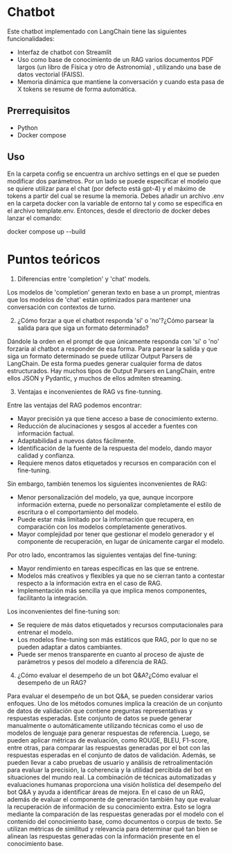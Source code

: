 # Chatbot

Este chatbot implementado con LangChain tiene las siguientes funcionalidades:
- Interfaz de chatbot con Streamlit
- Uso como base de conocimiento de un RAG varios documentos PDF largos (un libro de Física y otro de Astronomía)
, utilizando una base de datos vectorial (FAISS).
- Memoria dinámica que mantiene la conversación y cuando esta pasa de X tokens se resume de forma automática.

## Prerrequisitos
- Python
- Docker compose

## Uso
En la carpeta config se encuentra un archivo settings en el que se pueden modificar dos parámetros. Por un lado se puede 
especificar el modelo que se quiere utilizar para el chat (por defecto está gpt-4) y el máximo de tokens a partir
del cual se resume la memoria.
Debes añadir un archivo .env en la carpeta docker con la variable de entorno tal y como se especifica
en el archivo template.env.
Entonces, desde el directorio de docker debes lanzar el comando:

docker compose up --build


# Puntos teóricos

1. Diferencias entre 'completion' y 'chat' models.
   
Los modelos de 'completion' generan texto en base a un prompt, mientras que los modelos de 'chat' están optimizados
para mantener una conversación con contextos de turno.

2. ¿Cómo forzar a que el chatbot responda 'sí' o 'no'?¿Cómo parsear la salida para que siga un formato determinado?

Dándole la orden en el prompt de que únicamente responda con 'sí' o 'no' forzaría al chatbot a responder de esa forma.
Para parsear la salida y que siga un formato determinado se puede utilizar Output Parsers de LangChain. De esta forma puedes
generar cualquier forma de datos estructurados. Hay muchos tipos de Output Parsers en LangChain, entre ellos JSON y
Pydantic, y muchos de ellos admiten streaming.

3. Ventajas e inconvenientes de RAG vs fine-tunning.
   
Entre las ventajas del RAG podemos encontrar:
- Mayor precisión ya que tiene acceso a base de conocimiento externo.
- Reducción de alucinaciones y sesgos al acceder a fuentes con información factual.
- Adaptabilidad a nuevos datos fácilmente.
- Identificación de la fuente de la respuesta del modelo, dando mayor calidad y confianza.
- Requiere menos datos etiquetados y recursos en comparación con el fine-tuning.
  
Sin embargo, también tenemos los siguientes inconvenientes de RAG:
- Menor personalización del modelo, ya que, aunque incorpore información externa, puede no personalizar completamente 
el estilo de escritura o el comportamiento del modelo.
- Puede estar más limitado por la información que recupera, en comparación con los modelos completamente generativos.
- Mayor complejidad por tener que gestionar el modelo generador y el componente de recuperación, en lugar de únicamente
cargar el modelo.

Por otro lado, encontramos las siguientes ventajas del fine-tuning:
- Mayor rendimiento en tareas específicas en las que se entrene.
- Modelos más creativos y flexibles ya que no se cierran tanto a contestar respecto a la información extra en el caso de RAG.
- Implementación más sencilla ya que implica menos componentes, facilitanto la integración.
  
Los inconvenientes del fine-tuning son:
- Se requiere de más datos etiquetados y recursos computacionales para entrenar el modelo.
- Los modelos fine-tuning son más estáticos que RAG, por lo que no se pueden adaptar a datos cambiantes.
- Puede ser menos transparente en cuanto al proceso de ajuste de parámetros y pesos del modelo a diferencia de RAG.
  
4. ¿Cómo evaluar el desempeño de un bot Q&A?¿Cómo evaluar el desempeño de un RAG?
   
Para evaluar el desempeño de un bot Q&A, se pueden considerar varios enfoques. Uno de los 
métodos comunes implica la creación de un conjunto de datos de validación que contiene preguntas representativas y 
respuestas esperadas. Este conjunto de datos se puede generar manualmente o automáticamente utilizando técnicas como 
el uso de modelos de lenguaje para generar respuestas de referencia. Luego, se pueden aplicar métricas de 
evaluación, como ROUGE, BLEU, F1-score, entre otras, para comparar las respuestas generadas por el bot con las 
respuestas esperadas en el conjunto de datos de validación. Además, se pueden llevar a cabo pruebas de usuario y 
análisis de retroalimentación para evaluar la precisión, la coherencia y la utilidad percibida del bot en 
situaciones del mundo real. La combinación de técnicas automatizadas y evaluaciones humanas proporciona una 
visión holística del desempeño del bot Q&A y ayuda a identificar áreas de mejora. 
En el caso de un RAG, además de evaluar el componente de generación también hay que evaluar la recuperación de 
información de su conocimiento extra. Esto se logra mediante la comparación de las respuestas generadas por el modelo 
con el contenido del conocimiento base, como documentos o corpus de texto. Se utilizan métricas de similitud y 
relevancia para determinar qué tan bien se alinean las respuestas generadas con la información presente en el conocimiento base. 
